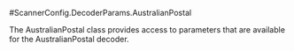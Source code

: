#ScannerConfig.DecoderParams.AustralianPostal

The AustralianPostal class provides access to parameters that are available for the AustralianPostal decoder.